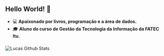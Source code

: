 ## Hello World! 🚀

+ :computer: **Apaixonado por livros, programação e a área de dados.**
+ :mortar_board: **Aluno do curso de Gestão da Tecnologia da Informação da FATEC Itu.**

### 
![Lucas Github Stats](https://github-readme-stats.vercel.app/api?username=sanches8&show_icons=true&theme=github_dark)

